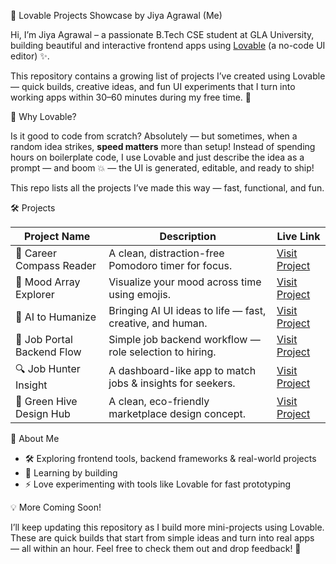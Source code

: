 🚀 Lovable Projects Showcase by Jiya Agrawal (Me)

Hi, I’m Jiya Agrawal – a passionate B.Tech CSE student at GLA University, building beautiful and interactive frontend apps using [Lovable](https://lovable.so) (a no-code UI editor) ✨.

This repository contains a growing list of projects I’ve created using Lovable — quick builds, creative ideas, and fun UI experiments that I turn into working apps within 30–60 minutes during my free time. 🌟

 
💭 Why Lovable?

Is it good to code from scratch? Absolutely — but sometimes, when a random idea strikes, **speed matters** more than setup! Instead of spending hours on boilerplate code, I use Lovable and just describe the idea as a prompt — and boom 💥 — the UI is generated, editable, and ready to ship!

This repo lists all the projects I’ve made this way — fast, functional, and fun.
  

 🛠️ Projects

| Project Name               | Description                                           | Live Link                                                  |
|---------------------------|-------------------------------------------------------|-------------------------------------------------------------|
| 🧭 Career Compass Reader   | A clean, distraction-free Pomodoro timer for focus.  | [Visit Project](https://career-compass-reader.lovable.app) |
| 🌈 Mood Array Explorer     | Visualize your mood across time using emojis.        | [Visit Project](https://mood-array-explorer.lovable.app/)  |
| 📝 AI to Humanize       |Bringing AI UI ideas to life — fast, creative, and human.| [Visit Project](https://text-scribe-verify-flow.lovable.app/) |
| 💼 Job Portal Backend Flow | Simple job backend workflow — role selection to hiring.    | [Visit Project](https://job-portal-backend-flow.lovable.app)    |
|🔍 Job Hunter Insight       |	A dashboard-like app to match jobs & insights for seekers.|	[Visit Project](https://job-hunter-insight.lovable.app/)|
| 🐝 Green Hive Design Hub    | A clean, eco-friendly marketplace design concept.          | [Visit Project](https://green-hive-design-hub.lovable.app/)     |



📌 About Me

- 🛠️ Exploring frontend tools, backend frameworks & real-world projects  
- 🌱 Learning by building  
- ⚡ Love experimenting with tools like Lovable for fast prototyping


💡 More Coming Soon!

I’ll keep updating this repository as I build more mini-projects using Lovable. These are quick builds that start from simple ideas and turn into real apps — all within an hour. Feel free to check them out and drop feedback! 💬

